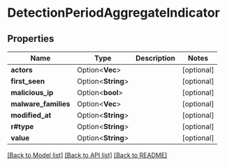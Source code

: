 # DetectionPeriodAggregateIndicator

## Properties

Name | Type | Description | Notes
------------ | ------------- | ------------- | -------------
**actors** | Option<**Vec<String>**> |  | [optional]
**first_seen** | Option<**String**> |  | [optional]
**malicious_ip** | Option<**bool**> |  | [optional]
**malware_families** | Option<**Vec<String>**> |  | [optional]
**modified_at** | Option<**String**> |  | [optional]
**r#type** | Option<**String**> |  | [optional]
**value** | Option<**String**> |  | [optional]

[[Back to Model list]](../README.md#documentation-for-models) [[Back to API list]](../README.md#documentation-for-api-endpoints) [[Back to README]](../README.md)


